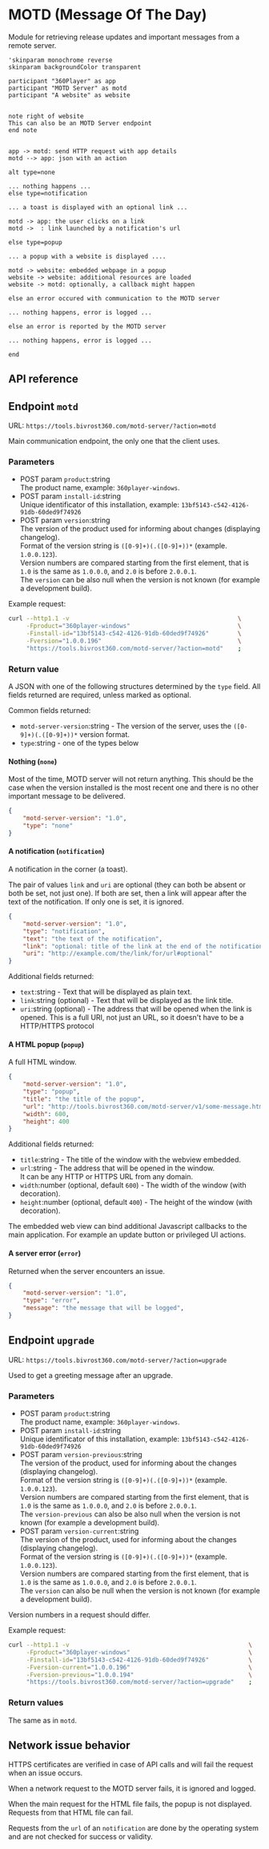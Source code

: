 ﻿MOTD (Message Of The Day)
=========================

Module for retrieving release updates and important messages from a remote server.

```plantuml
'skinparam monochrome reverse
skinparam backgroundColor transparent

participant "360Player" as app
participant "MOTD Server" as motd
participant "A website" as website


note right of website
This can also be an MOTD Server endpoint
end note


app -> motd: send HTTP request with app details
motd --> app: json with an action

alt type=none

... nothing happens ...
else type=notification

... a toast is displayed with an optional link ...

motd -> app: the user clicks on a link
motd ->  : link launched by a notification's url

else type=popup

... a popup with a website is displayed ....

motd -> website: embedded webpage in a popup
website -> website: additional resources are loaded
website -> motd: optionally, a callback might happen

else an error occured with communication to the MOTD server

... nothing happens, error is logged ...

else an error is reported by the MOTD server

... nothing happens, error is logged ...

end
```


API reference
-------------

## Endpoint `motd`
URL: `https://tools.bivrost360.com/motd-server/?action=motd`

Main communication endpoint, the only one that the client uses.

### Parameters

* POST param `product`:string  
  The product name, example: `360player-windows`.
* POST param `install-id`:string  
  Unique identificator of this installation, example: `13bf5143-c542-4126-91db-60ded9f74926`
* POST param `version`:string  
  The version of the product used for informing about changes (displaying changelog).  
  Format of the version string is `([0-9]+)(.([0-9]+))*` (example. `1.0.0.123`).  
  Version numbers are compared starting from the first element, that is `1.0` is the same as `1.0.0.0`, and `2.0` is before `2.0.0.1`.  
  The `version` can be also null when the version is not known (for example a development build).

Example request:

```bash
curl --http1.1 -v                                               \
     -Fproduct="360player-windows"                              \
     -Finstall-id="13bf5143-c542-4126-91db-60ded9f74926"        \
     -Fversion="1.0.0.196"                                      \
     "https://tools.bivrost360.com/motd-server/?action=motd"    ;
```


### Return value

A JSON with one of the following structures determined by the `type` field.
All fields returned are required, unless marked as optional.

Common fields returned:
* `motd-server-version`:string - The version of the server, uses the `([0-9]+)(.([0-9]+))*` version format.
* `type`:string - one of the types below

#### Nothing (`none`)

Most of the time, MOTD server will not return anything. This should be the case when the version installed is the most recent one and there is no other important message to be delivered.

```json
{
	"motd-server-version": "1.0",
	"type": "none"
}
```


#### A notification (`notification`)

A notification in the corner (a toast).

The pair of values `link` and `uri` are optional (they can both be absent or both be set, not just one). If both are set, then a link will appear after the text of the notification. If only one is set, it is ignored.

```json
{
	"motd-server-version": "1.0",
	"type": "notification",
	"text": "the text of the notification",
	"link": "optional: title of the link at the end of the notification",
	"uri": "http://example.com/the/link/for/url#optional"
}
```

Additional fields returned:
* `text`:string - Text that will be displayed as plain text.
* `link`:string (optional) - Text that will be displayed as the link title.
* `uri`:string (optional) - The address that will be opened when the link is opened. 
  This is a full URI, not just an URL, so it doesn't have to be a HTTP/HTTPS protocol


#### A HTML popup (`popup`)

A full HTML window. 

```json
{ 
	"motd-server-version": "1.0",
	"type": "popup",
	"title": "the title of the popup",
	"url": "http://tools.bivrost360.com/motd-server/v1/some-message.html",
	"width": 600,
	"height": 400
}
```

Additional fields returned:
* `title`:string - The title of the window with the webview embedded.
* `url`:string - The address that will be opened in the window.  
  It can be any HTTP or HTTPS URL from any domain.
* `width`:number (optional, default `600`) - The width of the window (with decoration).
* `height`:number (optional, default `400`) - The height of the window (with decoration).

The embedded web view can bind additional Javascript callbacks to the main application. For example an update button or privileged UI actions.


#### A server error (`error`)

Returned when the server encounters an issue.

```json
{
	"motd-server-version": "1.0",
	"type": "error",
	"message": "the message that will be logged",
}
```


## Endpoint `upgrade`
URL: `https://tools.bivrost360.com/motd-server/?action=upgrade`

Used to get a greeting message after an upgrade.

### Parameters

* POST param `product`:string  
  The product name, example: `360player-windows`.
* POST param `install-id`:string  
  Unique identificator of this installation, example: `13bf5143-c542-4126-91db-60ded9f74926`
* POST param `version-previous`:string  
  The version of the product, used for informing about the changes (displaying changelog).  
  Format of the version string is `([0-9]+)(.([0-9]+))*` (example. `1.0.0.123`).  
  Version numbers are compared starting from the first element, that is `1.0` is the same as `1.0.0.0`, and `2.0` is before `2.0.0.1`.  
  The `version-previous` can also be also null when the version is not known (for example a development build).
* POST param `version-current`:string  
  The version of the product, used for informing about the changes (displaying changelog).  
  Format of the version string is `([0-9]+)(.([0-9]+))*` (example. `1.0.0.123`).  
  Version numbers are compared starting from the first element, that is `1.0` is the same as `1.0.0.0`, and `2.0` is before `2.0.0.1`.  
  The `version` can also be null when the version is not known (for example a development build).

Version numbers in a request should differ.

Example request:

```bash
curl --http1.1 -v                                                  \
     -Fproduct="360player-windows"                                 \
     -Finstall-id="13bf5143-c542-4126-91db-60ded9f74926"           \
     -Fversion-current="1.0.0.196"                                 \
     -Fversion-previous="1.0.0.194"                                \
     "https://tools.bivrost360.com/motd-server/?action=upgrade"    ;
```


### Return values

The same as in `motd`.



Network issue behavior
----------------------

HTTPS certificates are verified in case of API calls and will fail the request when an issue occurs.

When a network request to the MOTD server fails, it is ignored and logged.

When the main request for the HTML file fails, the popup is not displayed.
Requests from that HTML file can fail.

Requests from the `url` of an `notification` are done by the operating system and are not checked for success or validity.